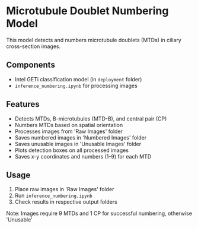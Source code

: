 # Microtubule Doublet Numbering Model

This model detects and numbers microtubule doublets (MTDs) in ciliary cross-section images.

## Components

- Intel GETi classification model (in `deployment` folder)
- `inference_numbering.ipynb` for processing images

## Features

- Detects MTDs, B-microtubules (MTD-B), and central pair (CP)
- Numbers MTDs based on spatial orientation
- Processes images from 'Raw Images' folder
- Saves numbered images in 'Numbered Images' folder
- Saves unusable images in 'Unusable Images' folder
- Plots detection boxes on all processed images
- Saves x-y coordinates and numbers (1-9) for each MTD

## Usage

1. Place raw images in 'Raw Images' folder
2. Run `inference_numbering.ipynb`
3. Check results in respective output folders


Note: Images require 9 MTDs and 1 CP for successful numbering, otherwise 'Unusable'